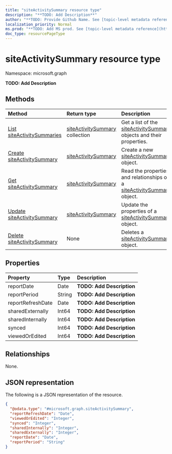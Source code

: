 ```yaml
---
title: "siteActivitySummary resource type"
description: "**TODO: Add Description**"
author: "**TODO: Provide Github Name. See [topic-level metadata reference](https://msgo.azurewebsites.net/add/document/guidelines/metadata.html#topic-level-metadata)**"
localization_priority: Normal
ms.prod: "**TODO: Add MS prod. See [topic-level metadata reference](https://msgo.azurewebsites.net/add/document/guidelines/metadata.html#topic-level-metadata)**"
doc_type: resourcePageType
---
```


# siteActivitySummary resource type

Namespace: microsoft.graph

**TODO: Add Description**

## Methods
|Method|Return type|Description|
|:---|:---|:---|
|[List siteActivitySummaries](../api/siteactivitysummary-list.md)|[siteActivitySummary](../resources/siteactivitysummary.md) collection|Get a list of the [siteActivitySummary](../resources/siteactivitysummary.md) objects and their properties.|
|[Create siteActivitySummary](../api/siteactivitysummary-create.md)|[siteActivitySummary](../resources/siteactivitysummary.md)|Create a new [siteActivitySummary](../resources/siteactivitysummary.md) object.|
|[Get siteActivitySummary](../api/siteactivitysummary-get.md)|[siteActivitySummary](../resources/siteactivitysummary.md)|Read the properties and relationships of a [siteActivitySummary](../resources/siteactivitysummary.md) object.|
|[Update siteActivitySummary](../api/siteactivitysummary-update.md)|[siteActivitySummary](../resources/siteactivitysummary.md)|Update the properties of a [siteActivitySummary](../resources/siteactivitysummary.md) object.|
|[Delete siteActivitySummary](../api/siteactivitysummary-delete.md)|None|Deletes a [siteActivitySummary](../resources/siteactivitysummary.md) object.|

## Properties
|Property|Type|Description|
|:---|:---|:---|
|reportDate|Date|**TODO: Add Description**|
|reportPeriod|String|**TODO: Add Description**|
|reportRefreshDate|Date|**TODO: Add Description**|
|sharedExternally|Int64|**TODO: Add Description**|
|sharedInternally|Int64|**TODO: Add Description**|
|synced|Int64|**TODO: Add Description**|
|viewedOrEdited|Int64|**TODO: Add Description**|

## Relationships
None.

## JSON representation
The following is a JSON representation of the resource.
<!-- {
  "blockType": "resource",
  "keyProperty": "id",
  "@odata.type": "microsoft.graph.siteActivitySummary",
  "baseType": "",
  "openType": false
}
-->
``` json
{
  "@odata.type": "#microsoft.graph.siteActivitySummary",
  "reportRefreshDate": "Date",
  "viewedOrEdited": "Integer",
  "synced": "Integer",
  "sharedInternally": "Integer",
  "sharedExternally": "Integer",
  "reportDate": "Date",
  "reportPeriod": "String"
}
```

